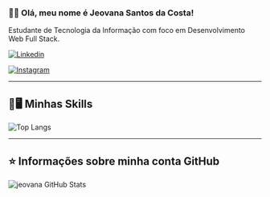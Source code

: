 ### 💜👋 Olá, meu nome é <strong>Jeovana Santos da Costa!</strong>
Estudante de Tecnologia da Informação com foco em Desenvolvimento Web Full Stack.

[![Linkedin](https://img.shields.io/badge/LinkedIn-0077B5?style=for-the-badge&logo=linkedin&logoColor=white)](https://www.linkedin.com/in/jeovana-santos-da-costa)

[![Instagram](https://img.shields.io/badge/Instagram-E4405F?style=for-the-badge&logo=instagram&logoColor=white)](https://www.instagram.com/portfolio_jeovana/)

---

## 🚀🖥️ Minhas Skills

![Top Langs](https://github-readme-stats.vercel.app/api/top-langs/?username=jeovanasantos&langs_count=8)

---

## ⭐ Informações sobre minha conta GitHub

![jeovana GitHub Stats](https://github-readme-stats.vercel.app/api?username=jeovanasantos&show_icons=true&theme=radical)



